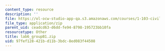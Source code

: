 ```yaml
---
content_type: resource
description: ''
file: https://ol-ocw-studio-app-qa.s3.amazonaws.com/courses/1-103-civil-engineering-materials-laboratory-spring-2004/97fef128421bd11b3bdc8ed083f44508_lab6_groupB1.zip
file_type: application/zip
parent_uid: ceadcd63-d6dd-fe94-8798-195723bb10fa
resourcetype: Other
title: lab6_groupB1.zip
uid: 97fef128-421b-d11b-3bdc-8ed083f44508
---
```

